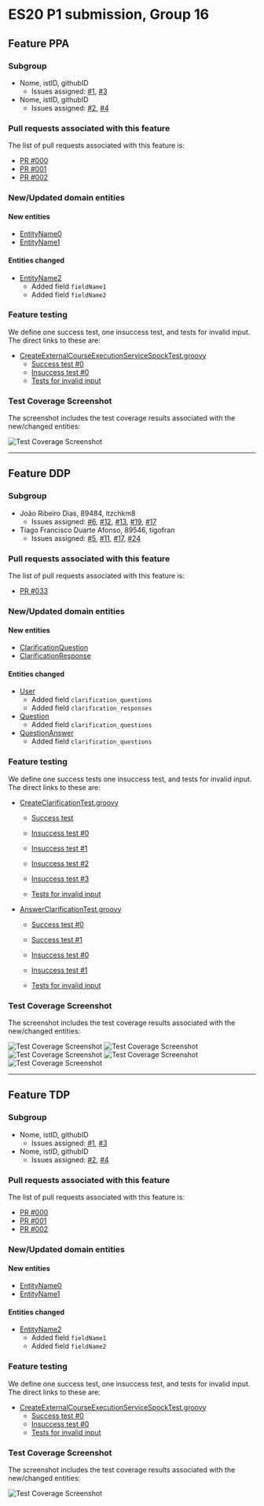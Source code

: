 # ES20 P1 submission, Group 16

## Feature PPA

### Subgroup
 - Nome, istID, githubID
   + Issues assigned: [#1](https://github.com), [#3](https://github.com)
 - Nome, istID, githubID
   + Issues assigned: [#2](https://github.com), [#4](https://github.com)
 
### Pull requests associated with this feature

The list of pull requests associated with this feature is:

 - [PR #000](https://github.com)
 - [PR #001](https://github.com)
 - [PR #002](https://github.com)


### New/Updated domain entities

#### New entities
 - [EntityName0](https://github.com)
 - [EntityName1](https://github.com)

#### Entities changed
 - [EntityName2](https://github.com)
   + Added field `fieldName1`
   + Added field `fieldName2`
 
### Feature testing

We define one success test, one insuccess test, and tests for invalid input. The direct links to these are:

 - [CreateExternalCourseExecutionServiceSpockTest.groovy](https://github.com/socialsoftware/quizzes-tutor/blob/31ba9bd5f5ddcbab61f1c4b2daca7331ad099f98/backend/src/test/groovy/pt/ulisboa/tecnico/socialsoftware/tutor/administration/service/CreateExternalCourseExecutionServiceSpockTest.groovy)
    + [Success test #0](https://github.com/socialsoftware/quizzes-tutor/blob/31ba9bd5f5ddcbab61f1c4b2daca7331ad099f98/backend/src/test/groovy/pt/ulisboa/tecnico/socialsoftware/tutor/administration/service/CreateExternalCourseExecutionServiceSpockTest.groovy#L39)
    + [Insuccess test #0](https://github.com/socialsoftware/quizzes-tutor/blob/31ba9bd5f5ddcbab61f1c4b2daca7331ad099f98/backend/src/test/groovy/pt/ulisboa/tecnico/socialsoftware/tutor/administration/service/CreateExternalCourseExecutionServiceSpockTest.groovy#L104)
    + [Tests for invalid input](https://github.com/socialsoftware/quizzes-tutor/blob/31ba9bd5f5ddcbab61f1c4b2daca7331ad099f98/backend/src/test/groovy/pt/ulisboa/tecnico/socialsoftware/tutor/administration/service/CreateExternalCourseExecutionServiceSpockTest.groovy#L145)


### Test Coverage Screenshot

The screenshot includes the test coverage results associated with the new/changed entities:

![Test Coverage Screenshot](https://web.tecnico.ulisboa.pt/~joaofernandoferreira/1920/ES/coverage_ex1.png)

---

## Feature DDP

### Subgroup
 - João Ribeiro Dias, 89484, itzchkm8
   + Issues assigned: [#6](https://github.com/tecnico-softeng/es20al_16-project/issues/6), [#12](https://github.com/tecnico-softeng/es20al_16-project/issues/12), [#13](https://github.com/tecnico-softeng/es20al_16-project/issues/13), [#19](https://github.com/tecnico-softeng/es20al_16-project/issues/19), [#17](https://github.com/tecnico-softeng/es20al_16-project/issues/17)
 - Tiago Francisco Duarte Afonso, 89546, tigofran
   + Issues assigned: [#5](https://github.com/tecnico-softeng/es20al_16-project/issues/5), [#11](https://github.com/tecnico-softeng/es20al_16-project/issues/11), 
[#17](https://github.com/tecnico-softeng/es20al_16-project/issues/17), 
[#24](https://github.com/tecnico-softeng/es20al_16-project/issues/24)


### Pull requests associated with this feature

The list of pull requests associated with this feature is:

 - [PR #033](https://github.com/tecnico-softeng/es20al_16-project/pull/33)

### New/Updated domain entities

#### New entities
 - [ClarificationQuestion](https://github.com/tecnico-softeng/es20al_16-project/blob/ddp/backend/src/main/java/pt/ulisboa/tecnico/socialsoftware/tutor/clarification/domain/ClarificationQuestion.java)
 - [ClarificationResponse](https://github.com/tecnico-softeng/es20al_16-project/blob/ddp/backend/src/main/java/pt/ulisboa/tecnico/socialsoftware/tutor/clarification/domain/ClarificationResponse.java)

#### Entities changed
 - [User](https://github.com/tecnico-softeng/es20al_16-project/blob/ddp/backend/src/main/java/pt/ulisboa/tecnico/socialsoftware/tutor/user/User.java)
   + Added field `clarification_questions`
   + Added field `clarification_responses`
 - [Question](https://github.com/tecnico-softeng/es20al_16-project/blob/ddp/backend/src/main/java/pt/ulisboa/tecnico/socialsoftware/tutor/question/domain/Question.java)
   + Added field `clarification_questions`
 - [QuestionAnswer](https://github.com/tecnico-softeng/es20al_16-project/blob/ddp/backend/src/main/java/pt/ulisboa/tecnico/socialsoftware/tutor/answer/domain/QuestionAnswer.java)
   + Added field `clarification_questions`

 
### Feature testing

We define one success tests one insuccess test, and tests for invalid input. The direct links to these are:

 - [CreateClarificationTest.groovy](https://github.com/tecnico-softeng/es20al_16-project/blob/ddp/backend/src/test/groovy/pt/ulisboa/tecnico/socialsoftware/tutor/clarification/service/CreateClarificationTest.groovy)

    + [Success test](https://github.com/tecnico-softeng/es20al_16-project/blob/c69a0bbf8a013a285f3d6959c84a13466e00df26/backend/src/test/groovy/pt/ulisboa/tecnico/socialsoftware/tutor/clarification/service/CreateClarificationTest.groovy#L97)

    + [Insuccess test #0](https://github.com/tecnico-softeng/es20al_16-project/blob/c69a0bbf8a013a285f3d6959c84a13466e00df26/backend/src/test/groovy/pt/ulisboa/tecnico/socialsoftware/tutor/clarification/service/CreateClarificationTest.groovy#L118)
    + [Insuccess test #1](https://github.com/tecnico-softeng/es20al_16-project/blob/c69a0bbf8a013a285f3d6959c84a13466e00df26/backend/src/test/groovy/pt/ulisboa/tecnico/socialsoftware/tutor/clarification/service/CreateClarificationTest.groovy#L133)
    + [Insuccess test #2](https://github.com/tecnico-softeng/es20al_16-project/blob/c69a0bbf8a013a285f3d6959c84a13466e00df26/backend/src/test/groovy/pt/ulisboa/tecnico/socialsoftware/tutor/clarification/service/CreateClarificationTest.groovy#L154)
    + [Insuccess test #3](https://github.com/tecnico-softeng/es20al_16-project/blob/c69a0bbf8a013a285f3d6959c84a13466e00df26/backend/src/test/groovy/pt/ulisboa/tecnico/socialsoftware/tutor/clarification/service/CreateClarificationTest.groovy#L174)

    + [Tests for invalid input](https://github.com/tecnico-softeng/es20al_16-project/blob/c69a0bbf8a013a285f3d6959c84a13466e00df26/backend/src/test/groovy/pt/ulisboa/tecnico/socialsoftware/tutor/clarification/service/CreateClarificationTest.groovy#L200)


 - [AnswerClarificationTest.groovy](https://github.com/tecnico-softeng/es20al_16-project/blob/ddp/backend/src/test/groovy/pt/ulisboa/tecnico/socialsoftware/tutor/clarification/service/AnswerClarificationTest.groovy)

    + [Success test #0](https://github.com/tecnico-softeng/es20al_16-project/blob/c69a0bbf8a013a285f3d6959c84a13466e00df26/backend/src/test/groovy/pt/ulisboa/tecnico/socialsoftware/tutor/clarification/service/AnswerClarificationTest.groovy#L63)
    + [Success test #1](https://github.com/tecnico-softeng/es20al_16-project/blob/c69a0bbf8a013a285f3d6959c84a13466e00df26/backend/src/test/groovy/pt/ulisboa/tecnico/socialsoftware/tutor/clarification/service/AnswerClarificationTest.groovy#L86)

    + [Insuccess test #0](https://github.com/tecnico-softeng/es20al_16-project/blob/c69a0bbf8a013a285f3d6959c84a13466e00df26/backend/src/test/groovy/pt/ulisboa/tecnico/socialsoftware/tutor/clarification/service/AnswerClarificationTest.groovy#L119)
    + [Insuccess test #1](https://github.com/tecnico-softeng/es20al_16-project/blob/c69a0bbf8a013a285f3d6959c84a13466e00df26/backend/src/test/groovy/pt/ulisboa/tecnico/socialsoftware/tutor/clarification/service/AnswerClarificationTest.groovy#L138)

    + [Tests for invalid input](https://github.com/tecnico-softeng/es20al_16-project/blob/c69a0bbf8a013a285f3d6959c84a13466e00df26/backend/src/test/groovy/pt/ulisboa/tecnico/socialsoftware/tutor/clarification/service/AnswerClarificationTest.groovy#L161)

### Test Coverage Screenshot

The screenshot includes the test coverage results associated with the new/changed entities:

![Test Coverage Screenshot](http://web.tecnico.ulisboa.pt/~ist189484/coverageES1/coverage1.png)
![Test Coverage Screenshot](http://web.tecnico.ulisboa.pt/~ist189484/coverageES1/coverage2.png)
![Test Coverage Screenshot](http://web.tecnico.ulisboa.pt/~ist189484/coverageES1/coverage3.png)
![Test Coverage Screenshot](http://web.tecnico.ulisboa.pt/~ist189484/coverageES1/coverage4.png)
![Test Coverage Screenshot](http://web.tecnico.ulisboa.pt/~ist189484/coverageES1/coverage5.png)

---


## Feature TDP

### Subgroup
 - Nome, istID, githubID
   + Issues assigned: [#1](https://github.com), [#3](https://github.com)
 - Nome, istID, githubID
   + Issues assigned: [#2](https://github.com), [#4](https://github.com)
 
### Pull requests associated with this feature

The list of pull requests associated with this feature is:

 - [PR #000](https://github.com)
 - [PR #001](https://github.com)
 - [PR #002](https://github.com)


### New/Updated domain entities

#### New entities
 - [EntityName0](https://github.com)
 - [EntityName1](https://github.com)

#### Entities changed
 - [EntityName2](https://github.com)
   + Added field `fieldName1`
   + Added field `fieldName2`
 
### Feature testing

We define one success test, one insuccess test, and tests for invalid input. The direct links to these are:

 - [CreateExternalCourseExecutionServiceSpockTest.groovy](https://github.com/socialsoftware/quizzes-tutor/blob/31ba9bd5f5ddcbab61f1c4b2daca7331ad099f98/backend/src/test/groovy/pt/ulisboa/tecnico/socialsoftware/tutor/administration/service/CreateExternalCourseExecutionServiceSpockTest.groovy)
    + [Success test #0](https://github.com/socialsoftware/quizzes-tutor/blob/31ba9bd5f5ddcbab61f1c4b2daca7331ad099f98/backend/src/test/groovy/pt/ulisboa/tecnico/socialsoftware/tutor/administration/service/CreateExternalCourseExecutionServiceSpockTest.groovy#L39)
    + [Insuccess test #0](https://github.com/socialsoftware/quizzes-tutor/blob/31ba9bd5f5ddcbab61f1c4b2daca7331ad099f98/backend/src/test/groovy/pt/ulisboa/tecnico/socialsoftware/tutor/administration/service/CreateExternalCourseExecutionServiceSpockTest.groovy#L104)
    + [Tests for invalid input](https://github.com/socialsoftware/quizzes-tutor/blob/31ba9bd5f5ddcbab61f1c4b2daca7331ad099f98/backend/src/test/groovy/pt/ulisboa/tecnico/socialsoftware/tutor/administration/service/CreateExternalCourseExecutionServiceSpockTest.groovy#L145)


### Test Coverage Screenshot

The screenshot includes the test coverage results associated with the new/changed entities:

![Test Coverage Screenshot](https://web.tecnico.ulisboa.pt/~joaofernandoferreira/1920/ES/coverage_ex1.png)
